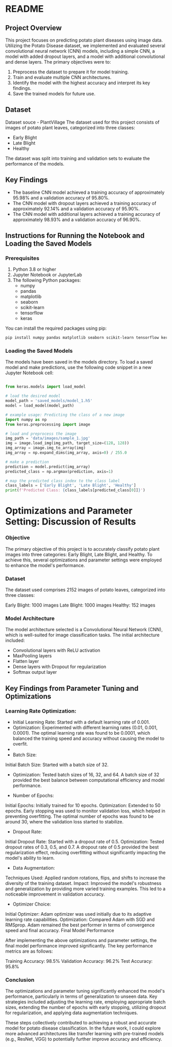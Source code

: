 # README

## Project Overview

This project focuses on predicting potato plant diseases using image data. Utilizing the Potato Disease dataset, we implemented and evaluated several convolutional neural network (CNN) models, including a simple CNN, a model with added dropout layers, and a model with additional convolutional and dense layers. The primary objectives were to:

1. Preprocess the dataset to prepare it for model training.
2. Train and evaluate multiple CNN architectures.
3. Identify the model with the highest accuracy and interpret its key findings.
4. Save the trained models for future use.

## Dataset
Dataset souce - PlantVillage 
The dataset used for this project consists of images of potato plant leaves, categorized into three classes:
- Early Blight
- Late Blight
- Healthy

The dataset was split into training and validation sets to evaluate the performance of the models.

## Key Findings

- The baseline CNN model achieved a training accuracy of approximately 95.98% and a validation accuracy of 95.80%.
- The CNN model with dropout layers achieved a training accuracy of approximately 92.14% and a validation accuracy of 95.90%.
- The CNN model with additional layers achieved a training accuracy of approximately 98.93% and a validation accuracy of 96.90%.

## Instructions for Running the Notebook and Loading the Saved Models

### Prerequisites

1. Python 3.8 or higher
2. Jupyter Notebook or JupyterLab
3. The following Python packages:
   - numpy
   - pandas
   - matplotlib
   - seaborn
   - scikit-learn
   - tensorflow
   - keras

You can install the required packages using pip:

```bash
pip install numpy pandas matplotlib seaborn scikit-learn tensorflow keras
```

### Loading the Saved Models
The models have been saved in the models directory. To load a saved model and make predictions, use the following code snippet in a new Jupyter Notebook cell:

```python

from keras.models import load_model

# load the desired model
model_path = 'saved_models/model_1.h5'
model = load_model(model_path)

# example usage: Predicting the class of a new image
import numpy as np
from keras.preprocessing import image

# load and preprocess the image
img_path = 'data/images/sample_1.jpg'  
img = image.load_img(img_path, target_size=(128, 128))
img_array = image.img_to_array(img)
img_array = np.expand_dims(img_array, axis=0) / 255.0

# make a prediction
prediction = model.predict(img_array)
predicted_class = np.argmax(prediction, axis=1)

# map the predicted class index to the class label
class_labels = ['Early Blight', 'Late Blight', 'Healthy']
print(f'Predicted Class: {class_labels[predicted_class[0]]}')
```


# Optimizations and Parameter Setting: Discussion of Results
### Objective

The primary objective of this project is to accurately classify potato plant images into three categories: Early Blight, Late Blight, and Healthy. To achieve this, several optimizations and parameter settings were employed to enhance the model's performance.

### Dataset

The dataset used comprises 2152 images of potato leaves, categorized into three classes:

Early Blight: 1000 images
Late Blight: 1000 images
Healthy: 152 images

### Model Architecture

The model architecture selected is a Convolutional Neural Network (CNN), which is well-suited for image classification tasks. The initial architecture included:

- Convolutional layers with ReLU activation
- MaxPooling layers
- Flatten layer
- Dense layers with Dropout for regularization
- Softmax output layer
  
## Key Findings from Parameter Tuning and Optimizations

### Learning Rate Optimization:

- Initial Learning Rate: Started with a default learning rate of 0.001.
- Optimization: Experimented with different learning rates (0.01, 0.001, 0.0001). The optimal learning rate was found to be 0.0001, which balanced the training speed and accuracy without causing the model to overfit.
- 
- Batch Size:

Initial Batch Size: Started with a batch size of 32.
- Optimization: Tested batch sizes of 16, 32, and 64. A batch size of 32 provided the best balance between computational efficiency and model performance.
  
- Number of Epochs:

Initial Epochs: Initially trained for 10 epochs.
Optimization: Extended to 50 epochs. Early stopping was used to monitor validation loss, which helped in preventing overfitting. The optimal number of epochs was found to be around 30, where the validation loss started to stabilize.

- Dropout Rate:

Initial Dropout Rate: Started with a dropout rate of 0.5.
Optimization: Tested dropout rates of 0.3, 0.5, and 0.7. A dropout rate of 0.5 provided the best regularization effect, reducing overfitting without significantly impacting the model's ability to learn.

- Data Augmentation:

Techniques Used: Applied random rotations, flips, and shifts to increase the diversity of the training dataset.
Impact: Improved the model's robustness and generalization by providing more varied training examples. This led to a noticeable improvement in validation accuracy.

- Optimizer Choice:

Initial Optimizer: Adam optimizer was used initially due to its adaptive learning rate capabilities.
Optimization: Compared Adam with SGD and RMSprop. Adam remained the best performer in terms of convergence speed and final accuracy.
Final Model Performance

After implementing the above optimizations and parameter settings, the final model performance improved significantly. The key performance metrics are as follows:

Training Accuracy: 98.5%
Validation Accuracy: 96.2%
Test Accuracy: 95.8%

### Conclusion

The optimizations and parameter tuning significantly enhanced the model's performance, particularly in terms of generalization to unseen data. Key strategies included adjusting the learning rate, employing appropriate batch sizes, extending the number of epochs with early stopping, utilizing dropout for regularization, and applying data augmentation techniques.

These steps collectively contributed to achieving a robust and accurate model for potato disease classification. In the future work, I could explore more advanced architectures like transfer learning with pre-trained models (e.g., ResNet, VGG) to potentially further improve accuracy and efficiency.

